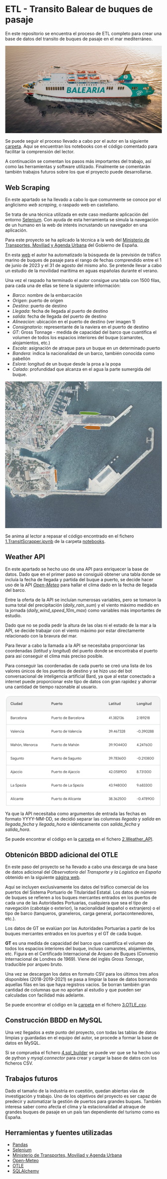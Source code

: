 # ETL - Transito Balear de buques de pasaje

En este repositorio se encuentra el proceso de ETL completo para crear una base de datos del transito de buques de pasaje en el mar mediterráneo. 

![Balearia](./images/balearia.JPG)

Se puede seguir el proceso llevado a cabo por el autor en la siguiente [carpeta](https://github.com/Jacobomb/ETL_Proyect_BalearicTransit/tree/main/notebooks). Aquí se encuentran los notebooks con el código comentado para facilitar la comprensión del lector.

A continuación se comentan los pasos más importantes del trabajo, así como las herramientas y software utilizado. Finalmente se comentarán también trabajos futuros sobre los que el proyecto puede desarrollarse.

## Web Scraping

En este apartado se ha llevado a cabo lo que comunmente se conoce por el anglicismo *web scraping*, o raspado web en castellano.

Se trata de una técnica utilizada en este caso mediante aplicación del entorno [Selenium](https://www.selenium.dev/). Con ayuda de esta herramienta se simula la navegación de un humano en la web de interés incrustando un navegador en una aplicación.

Para este proyecto se ha aplicado la técnica a la web del [Ministerio de Transportes, Moviliad y Agenda Urbana](https://www.mitma.gob.es/) del Gobierno de España.

En esta [web](https://www.portsdebalears.com/es/buques-en-puerto) el autor ha automatizado la búsqueda de la previsión de tráfico marino de buques de pasaje para el rango de fechas comprendido entre el 1 de junio de 2023 y el 31 de agosto del mismo año. Se pretende llevar a cabo un estudio de la movilidad marítima en aguas españolas durante el verano.

Una vez el raspado ha terminado el autor consigue una tabla con 1500 filas, para cada una de ellas se tiene la siguiente información:
* *Barco*: nombre de la embarcación
* *Origen*: puerto de origen	
* *Destino*: puerto de destino
* *Llegada*: fecha de llegada al puerto de destino
* *salida*: fecha de llegada del puerto de destino
* *Alineacion*: ubicación en el puerto de destino (ver imagen 1)
* *Consignatorio*: representante de la naviera en el puerto de destino
* *GT*: Gross Tonnage - medida de capacidad del barco que cuantifica el volumen de todos los espacios interiores del buque (camarotes, alojamientos, etc.)
* *Escala*: asignación de atraque para un buque en un determinado puerto	
* *Bandera*: indica la nacionalidad de un barco, también conocida como pabellón
* *Eslora*: longitud de un buque desde la proa a la popa
* *Calado*: profundidad que alcanza en el agua la parte sumergida del buque.


![Puerto de palma](./images/puerto_atraques.png)

Se anima al lector a repasar el código encontrado en el fichero [1.TransitScrapper.ipynb](https://github.com/Jacobomb/ETL_Proyect_BalearicTransit/blob/main/notebooks/1.TransitScrapper.ipynb) de la carpeta [notebooks](https://github.com/Jacobomb/ETL_Proyect_BalearicTransit/tree/main/notebooks).

## Weather API

En este apartado se hecho uso de una API  para enriquecer la base de datos. Dado que en el primer paso se consiguió obtener una tabla donde se incluía la fecha de llegada y partida del buque a puerto, se decide hacer uso de la API [*Open-Meteo*](https://open-meteo.com/en/docs) para hallar el clima dado en la fecha de llegada del barco.

Entre la oferta de la API se incluían numerosas variables, pero se tomaron la suma total del precipitación (*daily_rain_sum*) y el viento máximo medido en la jornada (*daily_wind_speed_10m_max*) como variables más importantes de estudio.

Dado que no se podía pedir la altura de las olas ni el estado de la mar a la API, se decide trabajar con el viento máximo por estar directamente relacionado con la bravura del mar.

Para llevar a cabo la llamada a la API se necesitaba proporcionar las coordenadas (*latitud* y *longitud*) del puerto donde se encontraba el puerto para así conseguir el clima más preciso posible. 

Para conseguir las coordenadas de cada puerto se creó una lista de los valores únicos de los puertos de destino y se hizo uso del bot conversacional de inteligencia artificial Bard, ya que al estar conectado a internet puede proporcionar este tipo de datos con gran rapidez y ahorrar una cantidad de tiempo razonable al usuario.


![Puerto de palma](./images/coords.png)

Ya que la API necesitaba como argumentos de entrada las fechas en formato YYYY-MM-DD, se decidió separar las columnas *llegada* y *salida* en *llegada_fecha* y *llegada_hora* e idénticamente con *salida_fecha* y *salida_hora*.

Se puede encontrar el código en la [carpeta](https://github.com/Jacobomb/ETL_Proyect_BalearicTransit/tree/main/notebooks) en el fichero [2.Weather_API](https://github.com/Jacobomb/ETL_Proyect_BalearicTransit/blob/main/notebooks/2.Weather_API.ipynb).


## Obtenicón BBDD adicional del OTLE

En este paso del proyecto se ha llevado a cabo una descarga de una base de datos adicional del *Observatorio del Transporte y la Logística en España* obtenido en la siguiente [página web](https://apps.fomento.gob.es/BDOTLE/visorBDpop.aspx?i=328).

Aquí se incluyen exclusivamente los datos del tráfico comercial de los puertos del Sistema Portuario de Titularidad Estatal. Los datos de número de buques se refieren a los buques mercantes entrados en los puertos de cada una de las Autoridades Portuarias, cualquiera que sea el tipo de navegación (cabotaje o exterior), la nacionalidad (español o extranjero) o el tipo de barco (tanqueros, graneleros, carga general, portacontenedores, etc.).

Los datos de GT se evalúan por las Autoridades Portuarias a partir de los buques mercantes entrados en los puertos y el GT de cada buque.

**GT** es una medida de capacidad del barco que cuantifica el volumen de todos los espacios interiores del buque, incluso camarotes, alojamientos, etc. Figura en el Certificado Internacional de Arqueo de Buques (Convenio Internacional de Londres de 1969). Viene del inglés *Gross Tonnage*, traducible por arqueo bruto.

Una vez se descargan los datos en formato CSV para los últimos tres años disponibles (2018-2019-2021) se pasa a limpiar la base de datos borrando aquellas filas en las que haya registros vacíos. Se borran también gran cantidad de columnas que no aportan al estudio y que pueden ser calculadas con facilidad más adelante.

Se puede encontrar el código en la [carpeta](https://github.com/Jacobomb/ETL_Proyect_BalearicTransit/tree/main/notebooks) en el fichero [3.OTLE_csv](https://github.com/Jacobomb/ETL_Proyect_BalearicTransit/blob/main/notebooks/3.OTLE_csv.ipynb).

## Construcción BBDD en MySQL

Una vez llegados a este punto del proyecto, con todas las tablas de datos limpias y guardadas en el equipo del autor, se procede a formar la base de datos en MySQL.

Si se comprueba el fichero [4.sql_builder](https://github.com/Jacobomb/ETL_Proyect_BalearicTransit/blob/main/notebooks/4.sql_builder.ipynb) se puede ver que se ha hecho uso de python y *mysql.connector* para crear y cargar la base de datos con los ficheros CSV.

## Trabajos futuros

Dado el tamaño de la industria en cuestión, quedan abiertas vías de investigación y trabajo. Uno de los objetivos del proyecto es ser capaz de predecir y automatizar la gestión de puertos para grandes buques. También interesa saber como afecta el clima y la estacionalidad al atraque de grandes buques de pasaje en un país tan dependiente del turismo como es España.

## Herramientas y fuentes utilizadas

* [Pandas](https://pandas.pydata.org/docs/)
* [Selenium](https://www.selenium.dev/)
* [Ministerio de Transportes, Moviliad y Agenda Urbana](https://www.mitma.gob.es/)
* [Open-Meteo](https://open-meteo.com/en/docs)
* [OTLE](https://observatoriotransporte.mitma.es/)
* [SQLAlchemy](https://www.sqlalchemy.org/)



